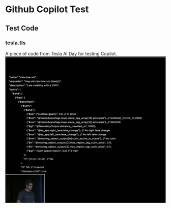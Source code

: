 # Github Copilot Test

## Test Code

### tesla.tls
A piece of code from Tesla AI Day for testing Copilot.
![img/test code.png](img/test%20code.png)
